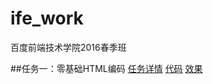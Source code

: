 # ife_work
百度前端技术学院2016春季班

##任务一：零基础HTML编码
[任务详情](http://ife.baidu.com/task/detail?taskId=1)
[代码](https://github.com/kawaiiryuu/ife_work/blob/master/task1.html)
[效果](http://htmlpreview.github.io/?https://github.com/kawaiiryuu/ife_work/blob/master/task1.html)

